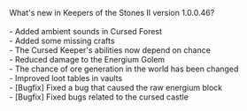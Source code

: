What's new in Keepers of the Stones II version 1.0.0.46?<br/>
<br />- Added ambient sounds in Cursed Forest
<br />- Added some missing crafts
<br />- The Cursed Keeper's abilities now depend on chance
<br />- Reduced damage to the Energium Golem
<br />- The chance of ore generation in the world has been changed
<br />- Improved loot tables in vaults
<br />- [Bugfix] Fixed a bug that caused the raw energium block
<br />- [Bugfix] Fixed bugs related to the cursed castle

